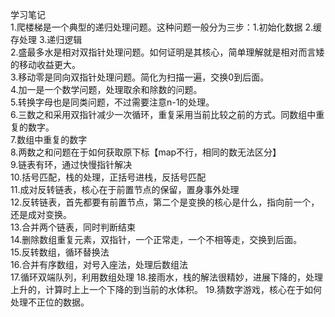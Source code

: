 学习笔记  
1.爬楼梯是一个典型的递归处理问题。这种问题一般分为三步：1.初始化数据 2.缓存处理 3.递归逻辑  
2.盛最多水是相对双指针处理问题。如何证明是其核心，简单理解就是相对而言矮的移动收益更大。    
3.移动零是同向双指针处理问题。简化为扫描一遍，交换0到后面。    
4.加一是一个数学问题，处理取余和除数的问题。  
5.转换字母也是同类问题，不过需要注意n-1的处理。  
6.三数之和采用双指针减少一次循环，重复采用当前比较之前的方式。同数组中重复的数字。  
7.数组中重复的数字  
8.两数之和问题在于如何获取原下标【map不行，相同的数无法区分】  
9.链表有环，通过快慢指针解决  
10.括号匹配，栈的处理，正括号进栈，反括号匹配  
11.成对反转链表，核心在于前置节点的保留，置身事外处理  
12.反转链表，首先都要有前置节点，第二个是变换的核心是什么，指向前一个，还是成对变换。  
13.合并两个链表，同时判断结束  
14.删除数组重复元素，双指针，一个正常走，一个不相等走，交换到后面。  
15.反转数组，循环替换法    
16.合并有序数组，对号入座法，处理后数组法  
17.循环双端队列，利用数组处理
18.接雨水，栈的解法很精妙，进展下降的，处理上升的，计算时上上一个下降的到当前的水体积。
19.猜数字游戏，核心在于如何处理不正位的数据。


